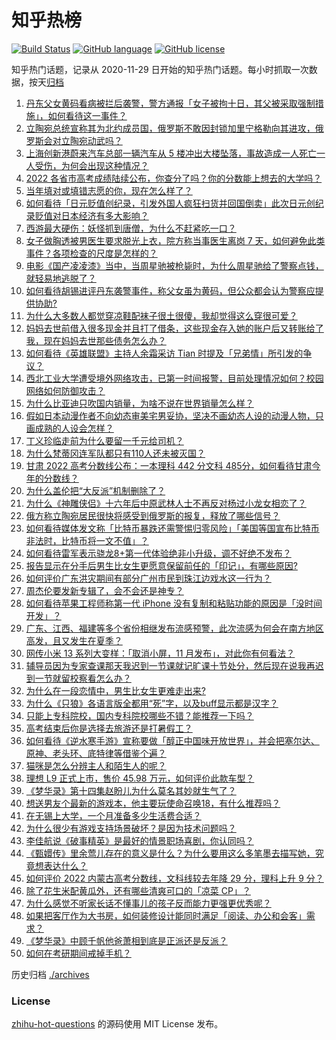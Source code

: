 # 知乎热榜
[![Build Status](https://github.com/ToWeLong/zhihu-hot-questions/workflows/CI/badge.svg)](https://github.com/ToWeLong/zhihu-hot-questions/actions)
[![GitHub language](https://img.shields.io/badge/language-golang-orange.svg)](https://golang.org/)
[![GitHub license](https://img.shields.io/github/license/ToWeLong/zhihu-hot-questions)](https://github.com/ToWeLong/zhihu-hot-questions/blob/main/LICENSE)

知乎热门话题，记录从 2020-11-29 日开始的知乎热门话题。每小时抓取一次数据，按天[归档](./archives)

<!-- BEGIN -->

1. [丹东父女黄码看病被拦后袭警，警方通报「女子被拘十日，其父被采取强制措施」，如何看待这一事件？](https://www.zhihu.com/question/539068315)
1. [立陶宛总统宣称其为北约成员国，俄罗斯不敢因封锁加里宁格勒向其进攻，俄罗斯会对立陶宛动武吗？](https://www.zhihu.com/question/539052785)
1. [上海创新港蔚来汽车总部一辆汽车从 5 楼冲出大楼坠落，事故造成一人死亡一人受伤，为何会出现这种情况？](https://www.zhihu.com/question/539122818)
1. [2022 各省市高考成绩陆续公布，你查分了吗？你的分数能上想去的大学吗？](https://www.zhihu.com/question/539066229)
1. [当年填对或填错志愿的你，现在怎么样了？](https://www.zhihu.com/question/537010802)
1. [如何看待「日元贬值创纪录，引发外国人疯狂扫货并回国倒卖」此次日元创纪录贬值对日本经济有多大影响？](https://www.zhihu.com/question/538779414)
1. [西游最大硬伤：妖怪抓到唐僧，为什么不赶紧吃一口？](https://www.zhihu.com/question/538825202)
1. [女子做胸透被男医生要求脱光上衣，院方称当事医生离岗 7 天，如何避免此类事件？各项检查的尺度是怎样的？](https://www.zhihu.com/question/539059740)
1. [电影《国产凌凌漆》当中，当周星驰被枪毙时，为什么周星驰给了警察点钱，就轻易地逃脱了？](https://www.zhihu.com/question/28600649)
1. [如何看待胡锡进评丹东袭警事件，称父女虽为黄码，但公众都会认为警察应提供协助?](https://www.zhihu.com/question/539119112)
1. [为什么大多数人都觉穿凉鞋配袜子很土很傻，我却觉得这么穿很可爱？](https://www.zhihu.com/question/538053997)
1. [妈妈去世前借入很多现金并且打了借条，这些现金存入她的账户后又转账给了我，现在妈妈去世那些债务怎么办？](https://www.zhihu.com/question/472056009)
1. [如何看待《英雄联盟》主持人余霜采访 Tian 时提及「兄弟情」所引发的争议？](https://www.zhihu.com/question/539020362)
1. [西北工业大学遭受境外网络攻击，已第一时间报警，目前处理情况如何？校园网络如何防御攻击？](https://www.zhihu.com/question/538980010)
1. [为什么比亚迪只吹国内销量，为啥不说在世界销量怎么样？](https://www.zhihu.com/question/530286919)
1. [假如日本动漫作者不向幼态审美宅男妥协，坚决不画幼态人设的动漫人物，只画成熟的人设会怎样？](https://www.zhihu.com/question/538751812)
1. [丁义珍临走前为什么要留一千元给司机？](https://www.zhihu.com/question/58148501)
1. [为什么梵蒂冈连军队都只有110人还未被灭国？](https://www.zhihu.com/question/431767839)
1. [甘肃 2022 高考分数线公布：一本理科 442 分文科 485分，如何看待甘肃今年的分数线？](https://www.zhihu.com/question/539115437)
1. [为什么盖伦把“大反派”机制删除了？](https://www.zhihu.com/question/538720697)
1. [为什么《神雕侠侣》十六年后中原武林人士不再反对杨过小龙女相恋了？](https://www.zhihu.com/question/538215364)
1. [俄方称立陶宛居民很快将感受到俄罗斯的报复，释放了哪些信号？](https://www.zhihu.com/question/538957014)
1. [如何看待媒体发文称「比特币暴跌还需警惕归零风险」「美国等国宣布比特币非法时，比特币将一文不值」？](https://www.zhihu.com/question/538887408)
1. [如何看待雷军表示骁龙8+第一代体验绝非小升级，调不好绝不发布？](https://www.zhihu.com/question/538766869)
1. [报告显示在分手后男生比女生更愿意保留前任的「印记」，有哪些原因?](https://www.zhihu.com/question/538738548)
1. [如何评价广东洪灾期间有部分广州市民到珠江边戏水这一行为？](https://www.zhihu.com/question/538089536)
1. [周杰伦要发新专辑了，会不会还是神专？](https://www.zhihu.com/question/538523052)
1. [如何看待苹果工程师称第一代 iPhone 没有复制和粘贴功能的原因是「没时间开发」？](https://www.zhihu.com/question/538723842)
1. [广东、江西、福建等多个省份相继发布流感预警，此次流感为何会在南方地区高发，且又发生在夏季？](https://www.zhihu.com/question/538819841)
1. [网传小米 13 系列大变样：「取消小屏，11 月发布」，对此你有何看法？](https://www.zhihu.com/question/538541877)
1. [辅导员因为专家查课那天我迟到一节课就记旷课十节处分，然后现在说我再迟到一节就留校察看怎么办？](https://www.zhihu.com/question/538517051)
1. [为什么在一段恋情中，男生比女生更难走出来?](https://www.zhihu.com/question/538796934)
1. [为什么《只狼》各语言版全都用“死”字，以及buff显示都是汉字？](https://www.zhihu.com/question/538107006)
1. [只能上专科院校，国内专科院校哪些不错？能推荐一下吗？](https://www.zhihu.com/question/402485923)
1. [高考结束后你是选择去旅游还是打暑假工？](https://www.zhihu.com/question/536520470)
1. [如何看待《逆水寒手游》宣称要做「醇正中国味开放世界」，并会把塞尔达、原神、老头环、底特律等借鉴个遍？](https://www.zhihu.com/question/538950463)
1. [猫咪是怎么分辨主人和陌生人的呢？](https://www.zhihu.com/question/421476475)
1. [理想 L9 正式上市，售价 45.98 万元，如何评价此款车型？](https://www.zhihu.com/question/538972811)
1. [《梦华录》第十四集赵盼儿为什么莫名其妙就生气了？](https://www.zhihu.com/question/536493844)
1. [想送男友个最新的游戏本，他主要玩使命召唤18，有什么推荐吗？](https://www.zhihu.com/question/535565158)
1. [在无锡上大学，一个月准备多少生活费合适？](https://www.zhihu.com/question/538958194)
1. [为什么很少有游戏支持场景破坏？是因为技术问题吗？](https://www.zhihu.com/question/43616312)
1. [李佳航说《破事精英》是最好的情景职场喜剧，你认同吗？](https://www.zhihu.com/question/538573835)
1. [《甄嬛传》里余莺儿存在的意义是什么？为什么要用这么多笔墨去描写她，究竟想表达什么？](https://www.zhihu.com/question/536875941)
1. [如何评价 2022 内蒙古高考分数线，文科线较去年降 29 分，理科上升 9 分？](https://www.zhihu.com/question/539090439)
1. [除了花生米配黄瓜外，还有哪些清爽可口的「凉菜 CP」？](https://www.zhihu.com/question/538481434)
1. [为什么感觉不听家长话不懂事儿的孩子反而能力更强更优秀呢？](https://www.zhihu.com/question/526481626)
1. [如果把客厅作为大书房，如何装修设计能同时满足「阅读、办公和会客」需求？](https://www.zhihu.com/question/32768416)
1. [《梦华录》中顾千帆他爸萧相到底是正派还是反派？](https://www.zhihu.com/question/538127203)
1. [如何在考研期间戒掉手机？](https://www.zhihu.com/question/458803547)

<!-- END -->

历史归档 [./archives](./archives)


### License
[zhihu-hot-questions](https://github.com/towelong/zhihu-hot-questions) 的源码使用 MIT License 发布。